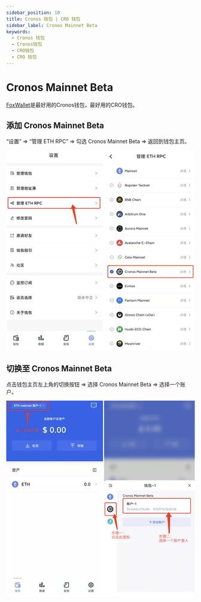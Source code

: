 ```yaml
---
sidebar_position: 10
title: Cronos 钱包 | CRO 钱包
sidebar_label: Cronos Mainnet Beta
keywords:
  - Cronos 钱包
  - Cronos钱包
  - CRO钱包
  - CRO 钱包
---
```


# Cronos Mainnet Beta

[FoxWallet](https://foxwallet.com)是最好用的Cronos钱包，最好用的CRO钱包。

## 添加 Cronos Mainnet Beta

“设置” => “管理 ETH RPC” => 勾选 Cronos Mainnet Beta => 返回到钱包主页。

![](../img/add-cronos.webp)

## 切换至 Cronos Mainnet Beta

点击钱包主页左上角的切换按钮 => 选择 Cronos Mainnet Beta => 选择一个账户。

![](../img/switch-cronos.webp)